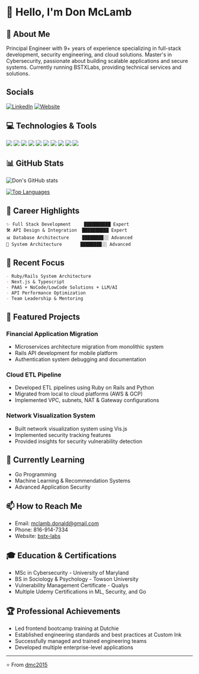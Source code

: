 # 👋 Hello, I'm Don McLamb

## 🚀 About Me
Principal Engineer with 9+ years of experience specializing in full-stack development, security engineering, and cloud solutions. Master's in Cybersecurity, passionate about building scalable applications and secure systems. Currently running BSTXLabs, providing technical services and solutions.

## Socials
[![LinkedIn](https://img.shields.io/badge/LinkedIn-Connect-blue.svg?style=flat-square&logo=linkedin)](https://linkedin.com/in/mclambdon)
[![Website](https://img.shields.io/badge/Website-Visit-green.svg?style=flat-square&logo=google-chrome)](https://bst-labs.netlify.app/blog)

## 💻 Technologies & Tools
![](https://img.shields.io/badge/Code-Ruby-informational?style=flat&logo=ruby&logoColor=white&color=2bbc8a)
![](https://img.shields.io/badge/Code-Python-informational?style=flat&logo=python&logoColor=white&color=2bbc8a)
![](https://img.shields.io/badge/Code-JavaScript-informational?style=flat&logo=javascript&logoColor=white&color=2bbc8a)
![](https://img.shields.io/badge/Code-TypeScript-informational?style=flat&logo=typescript&logoColor=white&color=2bbc8a)
![](https://img.shields.io/badge/Framework-Rails-informational?style=flat&logo=ruby-on-rails&logoColor=white&color=2bbc8a)
![](https://img.shields.io/badge/Framework-React-informational?style=flat&logo=react&logoColor=white&color=2bbc8a)
![](https://img.shields.io/badge/Framework-Next.js-informational?style=flat&logo=next.js&logoColor=white&color=2bbc8a)
![](https://img.shields.io/badge/Cloud-AWS-informational?style=flat&logo=amazon-aws&logoColor=white&color=2bbc8a)
![](https://img.shields.io/badge/Cloud-GCP-informational?style=flat&logo=google-cloud&logoColor=white&color=2bbc8a)
![](https://img.shields.io/badge/Tools-Docker-informational?style=flat&logo=docker&logoColor=white&color=2bbc8a)

## 📊 GitHub Stats
![Don's GitHub stats](https://github-readme-stats.vercel.app/api?username=dmc2015&show_icons=true&theme=tokyonight)

[![Top Languages](https://github-readme-stats.vercel.app/api/top-langs/?username=dmc2015&layout=compact&theme=tokyonight)](https://github.com/dmc2015)

## 🚀 Career Highlights

```text
✨ Full Stack Development     ██████████ Expert
🛠️ API Design & Integration  ██████████ Expert
📊 Database Architecture     ████████░░ Advanced
🔧 System Architecture       ████████░░ Advanced
```

## 🎯 Recent Focus

```markdown
- Ruby/Rails System Architecture
- Next.js & Typescript
- PAAS + NoCode/LowCode Solutions + LLM/AI
- API Performance Optimization
- Team Leadership & Mentoring
```

## 🎯 Featured Projects
### Financial Application Migration
- Microservices architecture migration from monolithic system
- Rails API development for mobile platform
- Authentication system debugging and documentation

### Cloud ETL Pipeline
- Developed ETL pipelines using Ruby on Rails and Python
- Migrated from local to cloud platforms (AWS & GCP)
- Implemented VPC, subnets, NAT & Gateway configurations

### Network Visualization System
- Built network visualization system using Vis.js
- Implemented security tracking features
- Provided insights for security vulnerability detection

## 🌱 Currently Learning
- Go Programming
- Machine Learning & Recommendation Systems
- Advanced Application Security

## 📫 How to Reach Me
- Email: mclamb.donald@gmail.com
- Phone: 816-914-7334
- Website: [bstx-labs](https://bstx-labs.vercel.app/)

## 🎓 Education & Certifications
- MSc in Cybersecurity - University of Maryland
- BS in Sociology & Psychology - Towson University
- Vulnerability Management Certificate - Qualys
- Multiple Udemy Certifications in ML, Security, and Go

## 🏆 Professional Achievements
- Led frontend bootcamp training at Dutchie
- Established engineering standards and best practices at Custom Ink
- Successfully managed and trained engineering teams
- Developed multiple enterprise-level applications

---
⭐️ From [dmc2015](https://github.com/dmc2015)
